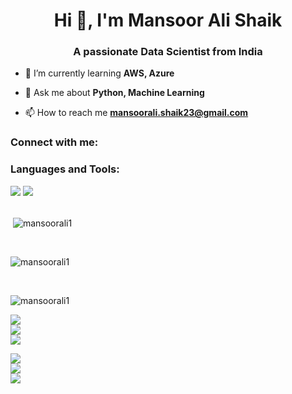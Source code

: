 <h1 align="center">Hi 👋, I'm Mansoor Ali Shaik</h1>
<h3 align="center">A passionate Data Scientist from India</h3>



- 🌱 I’m currently learning **AWS, Azure**

- 💬 Ask me about **Python, Machine Learning**

- 📫 How to reach me **mansoorali.shaik23@gmail.com**

<h3 align="left">Connect with me:</h3>
<p align="left">
</p>

<h3 align="left">Languages and Tools:</h3>    
<div align="left">
    <img src="https://skillicons.dev/icons?i=aws,azure,docker,flask,git,heroku,mongodb" />
    <img src="https://skillicons.dev/icons?i=mysql,python,pytorch,sklearn,rtensorflow" /><br>
</div>
<br/>
<p>&nbsp;<img align="center" src="https://github-readme-stats.vercel.app/api?username=mansoorali1&show_icons=true&locale=en" alt="mansoorali1" /></p>
<br/>
<p><img align="center" src="https://github-readme-streak-stats.herokuapp.com/?user=mansoorali1&" alt="mansoorali1" /></p>
<br/>
<p><img align="left" src="https://github-readme-stats.vercel.app/api/top-langs?username=mansoorali1&show_icons=true&locale=en&layout=compact" alt="mansoorali1" /></p>
<br/>

![](https://github-readme-stats.vercel.app/api?username=mansoorali1&theme=merko&hide_border=false&include_all_commits=true&count_private=true)<br/>
![](https://github-readme-streak-stats.herokuapp.com/?user=mansoorali1&theme=merko&hide_border=false)<br/>
![](https://github-readme-stats.vercel.app/api/top-langs/?username=mansoorali1&theme=merko&hide_border=false&include_all_commits=true&count_private=true&layout=compact)

![](https://github-readme-stats.vercel.app/api?username=mansoorali1&theme=dark&hide_border=false&include_all_commits=true&count_private=true)<br/>
![](https://github-readme-streak-stats.herokuapp.com/?user=mansoorali1&theme=dark&hide_border=false)<br/>
![](https://github-readme-stats.vercel.app/api/top-langs/?username=mansoorali1&theme=dark&hide_border=false&include_all_commits=true&count_private=true&layout=compact)



